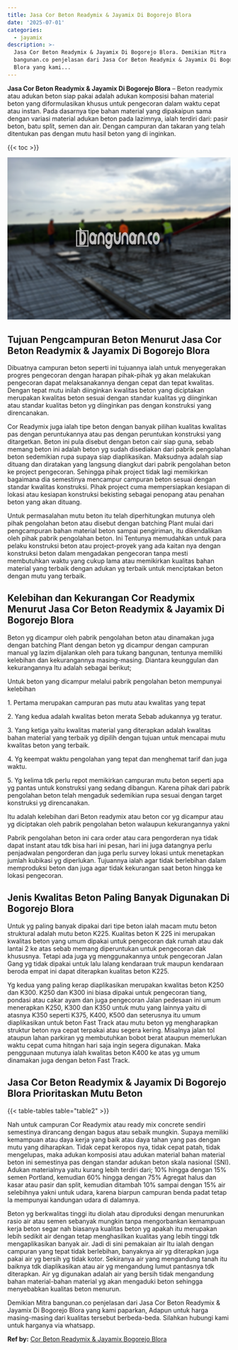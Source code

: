 ```yaml
---
title: Jasa Cor Beton Readymix & Jayamix Di Bogorejo Blora
date: '2025-07-01'
categories:
  - jayamix
description: >-
  Jasa Cor Beton Readymix & Jayamix Di Bogorejo Blora. Demikian Mitra
  bangunan.co penjelasan dari Jasa Cor Beton Readymix & Jayamix Di Bogorejo
  Blora yang kami...
---
```


**Jasa Cor Beton Readymix & Jayamix Di Bogorejo Blora** – Beton readymix atau adukan beton siap pakai adalah adukan komposisi bahan material beton yang diformulasikan khusus untuk pengecoran dalam waktu cepat atau instan. Pada dasarnya tipe bahan material yang dipakaipun sama dengan variasi material adukan beton pada lazimnya, ialah terdiri dari: pasir beton, batu split, semen dan air. Dengan campuran dan takaran yang telah ditentukan pas dengan mutu hasil beton yang di inginkan.

{{< toc >}}

![Jasa Cor Beton Readymix & Jayamix Di Bogorejo Blora](/images/jasa-cor-readymix-38.png)

## Tujuan Pengcampuran Beton Menurut Jasa Cor Beton Readymix & Jayamix Di Bogorejo Blora

Dibuatnya campuran beton seperti ini tujuannya ialah untuk menyegerakan progres pengecoran dengan harapan pihak-pihak yg akan melakukan pengecoran dapat melaksanakannya dengan cepat dan tepat kwalitas. Dengan tepat mutu inilah diinginkan kwalitas beton yang diciptakan merupakan kwalitas beton sesuai dengan standar kualitas yg diinginkan atau standar kualitas beton yg diinginkan pas dengan konstruksi yang direncanakan.

Cor Readymix juga ialah tipe beton dengan banyak pilihan kualitas kwalitas pas dengan peruntukannya atau pas dengan peruntukan konstruksi yang ditargetkan. Beton ini pula disebut dengan beton cair siap guna, sebab memang beton ini adalah beton yg sudah disediakan dari pabrik pengolahan beton sedemikian rupa supaya siap diaplikasikan. Maksudnya adalah siap dituang dan diratakan yang langsung diangkut dari pabrik pengolahan beton ke project pengecoran. Sehingga pihak project tidak lagi memikirkan bagaimana dia semestinya mencampur campuran beton sesuai dengan standar kwalitas konstruksi. Pihak project cuma mempersiapkan kesiapan di lokasi atau kesiapan konstruksi bekisting sebagai penopang atau penahan beton yang akan dituang.

Untuk permasalahan mutu beton itu telah diperhitungkan mutunya oleh pihak pengolahan beton atau disebut dengan batching Plant mulai dari pengcampuran bahan material beton sampai pengiriman, itu dikendalikan oleh pihak pabrik pengolahan beton. Ini Tentunya memudahkan untuk para pelaku konstruksi beton atau project-proyek yang ada kaitan nya dengan konstruksi beton dalam mengadakan pengecoran tanpa mesti membutuhkan waktu yang cukup lama atau memikirkan kualitas bahan material yang terbaik dengan adukan yg terbaik untuk menciptakan beton dengan mutu yang terbaik.

## Kelebihan dan Kekurangan Cor Readymix Menurut Jasa Cor Beton Readymix & Jayamix Di Bogorejo Blora

Beton yg dicampur oleh pabrik pengolahan beton atau dinamakan juga dengan batching Plant dengan beton yg dicampur dengan campuran manual yg lazim dijalankan oleh para tukang bangunan, tentunya memiliki kelebihan dan kekurangannya masing-masing. Diantara keunggulan dan kekurangannya Itu adalah sebagai berikut;

Untuk beton yang dicampur melalui pabrik pengolahan beton mempunyai kelebihan

1\. Pertama merupakan campuran pas mutu atau kwalitas yang tepat

2\. Yang kedua adalah kwalitas beton merata Sebab adukannya yg teratur.

3\. Yang ketiga yaitu kwalitas material yang diterapkan adalah kwalitas bahan material yang terbaik yg dipilih dengan tujuan untuk mencapai mutu kwalitas beton yang terbaik.

4\. Yg keempat waktu pengolahan yang tepat dan menghemat tarif dan juga waktu.

5\. Yg kelima tdk perlu repot memikirkan campuran mutu beton seperti apa yg pantas untuk konstruksi yang sedang dibangun. Karena pihak dari pabrik pengolahan beton telah mengaduk sedemikian rupa sesuai dengan target konstruksi yg direncanakan.

Itu adalah kelebihan dari Beton readymix atau beton cor yg dicampur atau yg diciptakan oleh pabrik pengolahan beton walaupun kekurangannya yakni

Pabrik pengolahan beton ini cara order atau cara pengorderan nya tidak dapat instant atau tdk bisa hari ini pesan, hari ini juga datangnya perlu penjadwalan pengorderan dan juga perlu survey lokasi untuk menetapkan jumlah kubikasi yg diperlukan. Tujuannya ialah agar tidak berlebihan dalam memproduksi beton dan juga agar tidak kekurangan saat beton hingga ke lokasi pengecoran.

## Jenis Kwalitas Beton Paling Banyak Digunakan Di Bogorejo Blora

Untuk yg paling banyak dipakai dari tipe beton ialah macam mutu beton struktural adalah mutu beton K225. Kualitas beton K 225 ini merupakan kwalitas beton yang umum dipakai untuk pengecoran dak rumah atau dak lantai 2 ke atas sebab memang diperuntukan untuk pengecoran dak khususnya. Tetapi ada juga yg menggunakannya untuk pengecoran Jalan Gang yg tidak dipakai untuk lalu lalang kendaraan truk maupun kendaraan beroda empat ini dapat diterapkan kualitas beton K225.

Yg kedua yang paling kerap diaplikasikan merupakan kwalitas beton K250 dan K300. K250 dan K300 ini biasa dipakai untuk pengecoran tiang, pondasi atau cakar ayam dan juga pengecoran Jalan pedesaan ini umum menerapkan K250, K300 dan K350 untuk mutu yang lainnya yaitu di atasnya K350 seperti K375, K400, K500 dan seterusnya itu umum diaplikasikan untuk beton Fast Track atau mutu beton yg mengharapkan struktur beton nya cepat terpakai atau segera kering. Misalnya jalan tol ataupun lahan parkiran yg membutuhkan bobot berat ataupun memerlukan waktu cepat cuma hitngan hari saja ingin segera digunakan. Maka penggunaan mutunya ialah kwalitas beton K400 ke atas yg umum dinamakan juga dengan beton Fast Track.

## Jasa Cor Beton Readymix & Jayamix Di Bogorejo Blora Prioritaskan Mutu Beton

{{< table-tables table="table2" >}}

Nah untuk campuran Cor Readymix atau ready mix concrete sendiri semestinya dirancang dengan bagus atau sebaik mungkin. Supaya memiliki kemampuan atau daya kerja yang baik atau daya tahan yang pas dengan mutu yang diharapkan. Tidak cepat keropos nya, tidak cepat patah, tidak mengelupas, maka adukan komposisi atau adukan material bahan material beton ini semestinya pas dengan standar adukan beton skala nasional (SNI). Adukan materialnya yaitu kurang lebih terdiri dari; 10% hingga dengan 15% semen Portland, kemudian 60% hingga dengan 75% Agregat halus dan kasar atau pasir dan split, kemudian ditambah 10% sampai dengan 15% air selebihnya yakni untuk udara, karena biarpun campuran benda padat tetap Ia mempunyai kandungan udara di dalamnya.

Beton yg berkwalitas tinggi itu diolah atau diproduksi dengan menurunkan rasio air atau semen sebanyak mungkin tanpa mengorbankan kemampuan kerja beton segar nah biasanya kualitas beton yg apakah itu merupakan lebih sedikit air dengan tetap menghasilkan kualitas yang lebih tinggi tdk mengaplikasikan banyak air. Jadi di sini pemakaian air Itu ialah dengan campuran yang tepat tidak berlebihan, banyaknya air yg diterapkan juga pakai air yg bersih yg tidak kotor. Sekiranya air yang mengandung tanah itu baiknya tdk diaplikasikan atau air yg mengandung lumut pantasnya tdk diterapkan. Air yg digunakan adalah air yang bersih tidak mengandung bahan material-bahan material yg akan mengaduki beton sehingga menyebabkan kualitas beton menurun.

Demikian Mitra bangunan.co penjelasan dari Jasa Cor Beton Readymix & Jayamix Di Bogorejo Blora yang kami paparkan, Adapun untuk harga masing-masing dari kualitas tersebut berbeda-beda. Silahkan hubungi kami untuk harganya via whatsapp.

**Ref by:** [Cor Beton Readymix & Jayamix Bogorejo Blora](https://id.wikipedia.org/wiki/Cor)
